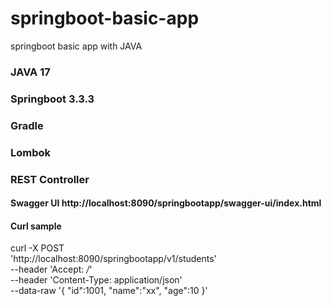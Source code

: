 # springboot-basic-app
springboot basic app with JAVA

### JAVA 17
### Springboot 3.3.3
### Gradle
### Lombok
### REST Controller

#### Swagger UI http://localhost:8090/springbootapp/swagger-ui/index.html

#### Curl sample
curl  -X POST \
'http://localhost:8090/springbootapp/v1/students' \
--header 'Accept: */*' \
--header 'Content-Type: application/json' \
--data-raw '{
"id":1001,
"name":"xx",
"age":10
}'


